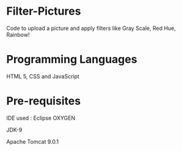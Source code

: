 # Filter-Pictures

Code to upload a picture and apply filters like Gray Scale, Red Hue, Rainbow!

# Programming Languages

HTML 5, CSS and JavaScript

# Pre-requisites

IDE used : Eclipse OXYGEN

JDK-9

Apache Tomcat 9.0.1

